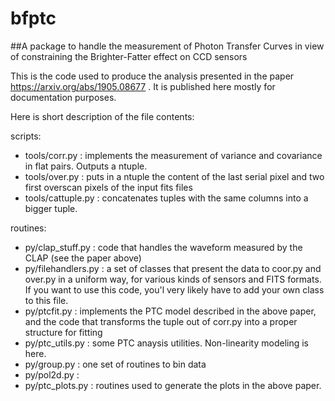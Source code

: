 # bfptc

##A package to handle the measurement of Photon Transfer Curves in view of constraining the Brighter-Fatter effect on CCD sensors


This is the code used to produce the analysis presented in the paper https://arxiv.org/abs/1905.08677 . It is published here mostly for documentation purposes.

Here is short description of the file contents:

scripts:
- tools/corr.py  : implements the measurement of variance and covariance in flat pairs. Outputs a ntuple.
- tools/over.py  : puts in a ntuple the content of the last serial pixel and two first overscan pixels of the input fits files
- tools/cattuple.py : concatenates tuples with the same columns into a bigger tuple.

routines:
- py/clap_stuff.py : code that handles the waveform measured by the CLAP (see the paper above)
- py/filehandlers.py : a set of classes that present the data to coor.py and over.py in a uniform way, for various kinds 
          of sensors and FITS formats. If you want to use this code, you'l very likely have to add your own class to this file. 
- py/ptcfit.py : implements the PTC model described in the above paper, and the code that transforms the tuple out 
        of corr.py into a proper structure for fitting       
- py/ptc_utils.py : some PTC anaysis utilities. Non-linearity modeling is here.  
- py/group.py : one set of routines to bin data
- py/pol2d.py :
- py/ptc_plots.py : routines used to generate the plots in the above paper.


